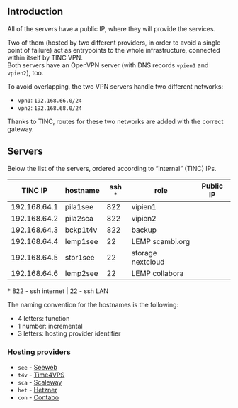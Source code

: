 ## Introduction

All of the servers have a public IP, where they will provide the services.

Two of them (hosted by two different providers, in order to avoid a single point of failure) act as entrypoints to the whole infrastructure, connected within itself by TINC VPN.  
Both servers have an OpenVPN server (with DNS records `vpien1` and `vpien2`), too.

To avoid overlapping, the two VPN servers handle two different networks:
- `vpn1`: `192.168.66.0/24`
- `vpn2`: `192.168.68.0/24`

Thanks to TINC, routes for these two networks are added with the correct gateway.

## Servers

Below the list of the servers, ordered according to “internal” (TINC) IPs.

| TINC IP      | hostname | ssh <sup>*</sup> | role              | Public IP       |
| ---          | ---      | ---              | ---               | ---             |
| 192.168.64.1 | pila1see | 822              | vipien1           |   |
| 192.168.64.2 | pila2sca | 822              | vipien2           |   |
| 192.168.64.3 | bckp1t4v | 822              | backup            |   |
| 192.168.64.4 | lemp1see | 22               | LEMP scambi.org   |   |
| 192.168.64.5 | stor1see | 22               | storage nextcloud |   |
| 192.168.64.6 | lemp2see | 22               | LEMP collabora    |   |

\* 822 - ssh internet | 22 - ssh LAN

The naming convention for the hostnames is the following:

- 4 letters: function
- 1 number: incremental
- 3 letters: hosting provider identifier

### Hosting providers

- `see` - [Seeweb](https://seeweb.it 'Seeweb official website')
- `t4v` - [Time4VPS](https://time4vps.com 'Time4VPS official website')
- `sca` - [Scaleway](https://scaleway.com 'Scaleway official website')
- `het` - [Hetzner](https://hetzner.com 'Hetzner official website')
- `con` - [Contabo](https://contabo.com 'Contabo official website')
